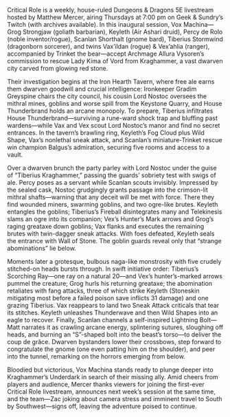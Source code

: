 Critical Role is a weekly, house-ruled Dungeons & Dragons 5E livestream hosted by Matthew Mercer, airing Thursdays at 7:00 pm on Geek & Sundry’s Twitch (with archives available). In this inaugural session, Vox Machina—Grog Strongjaw (goliath barbarian), Keyleth (Air Ashari druid), Percy de Rolo (noble inventor/rogue), Scanlan Shorthalt (gnome bard), Tiberius Stormwind (dragonborn sorcerer), and twins Vax’ildan (rogue) & Vex’ahlia (ranger), accompanied by Trinket the bear—accept Archmage Allura Vysoren’s commission to rescue Lady Kima of Vord from Kraghammer, a vast dwarven city carved from glowing red stone.

Their investigation begins at the Iron Hearth Tavern, where free ale earns them dwarven goodwill and crucial intelligence: Ironkeeper Gradim Greyspine chairs the city council, his cousin Lord Nostoc oversees the mithral mines, goblins and worse spill from the Keystone Quarry, and House Thunderbrand holds an arcane monopoly. To prepare, Tiberius infiltrates House Thunderbrand—surviving a rune-ward shock trap and bluffing past wardens—while Vax and Vex scout Lord Nostoc’s manor and find no secret entrances. In the tavern’s brawling ring, Keyleth’s Fog Cloud plus Wild Shape, Vax’s nonlethal sneak attack, and Scanlan’s miniature-Trinket rescue win champion Balgus’s admiration, securing five rooms and access to a vault.

Over a dwarven brunch the party parley with Lord Nostoc under the guise of “Tiberius Kraghammer,” passing the guards’ sobriety test with swigs of ale. Percy poses as a servant while Scanlan scouts invisibly. Impressed by the sealed cask, Nostoc grudgingly grants passage into the crimson-lit mithral shafts—warning that any deceit will be met with force. There they find wounded miners, swarming goblins, and two ogre-like brutes. Keyleth entangles the goblins; Tiberius’s Fireball disintegrates many and Telekinesis slams an ogre into its companion; Vex’s Hunter’s Mark arrows and Grog’s raging greataxe down goblins; Vax flanks and executes the remaining brutes with twin-dagger sneak attacks. With foes defeated, Keyleth seals the entrance with Wall of Stone. The goblin guards reveal only that “strange abominations” lie below.

Moments later a grotesque, bulbous naga-like monstrosity with five crudely stitched-on heads bursts through. In swift initiative order: Tiberius’s Scorching Ray—one ray on a natural 20—and Vex’s hunter’s-marked arrows pummel the creature; Grog hurls his returning greataxe; the abomination retaliates with fang attacks, three of which strike Keyleth (Stoneskin mitigating most before a failed poison save inflicts 31 damage) and one grazing Tiberius. Vax reappears to land two Sneak Attack criticals that tear its stitches. Keyleth unleashes Thunderwave and then Wild Shapes into an eagle to recover. Finally, Scanlan channels a self-inspired Lightning Bolt—Matt narrates it as crawling arcane energy, splintering sutures, sloughing off heads, and burning an “S”-shaped bolt into the beast’s torso—to deliver the coup de grâce. Dwarven bystanders lower their crossbows, step forward to congratulate the gnome (one even patting him on the shoulder), and peer into the tunnel, remarking on the horrors emerging from below.

Bloodied but victorious, Vox Machina stands ready to plunge deeper into Kraghammer’s Underdark in search of their missing ally. Amid cheers from players and audience, Mercer thanks viewers for joining the first-ever Critical Role livestream, announces next week’s session at the same time, and the team—Zac joking about camera stress and imminent travel to South by Southwest—signs off, leaving the adventure poised to continue.
